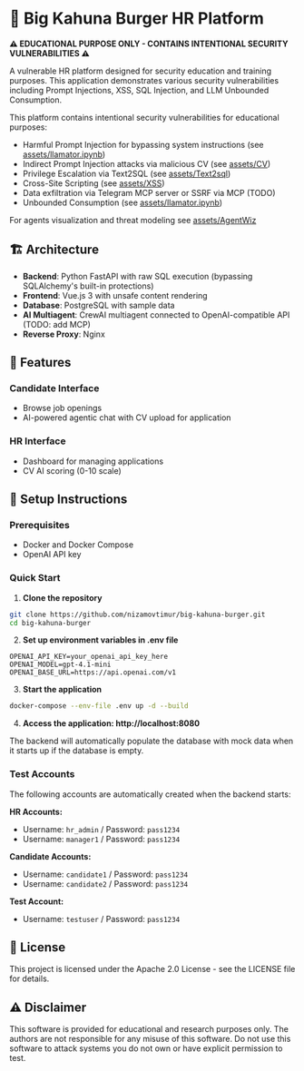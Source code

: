 # 🍔 Big Kahuna Burger HR Platform

**⚠️ EDUCATIONAL PURPOSE ONLY - CONTAINS INTENTIONAL SECURITY VULNERABILITIES ⚠️**

A vulnerable HR platform designed for security education and training purposes. This application demonstrates various security vulnerabilities including Prompt Injections, XSS, SQL Injection, and LLM Unbounded Consumption.

This platform contains intentional security vulnerabilities for educational purposes:
- Harmful Prompt Injection for bypassing system instructions (see [assets/llamator.ipynb](assets/llamator.ipynb))
- Indirect Prompt Injection attacks via malicious CV (see [assets/CV](assets/CV))
- Privilege Escalation via Text2SQL (see [assets/Text2sql](assets/Text2sql))
- Cross-Site Scripting (see [assets/XSS](assets/XSS)) 
- Data exfiltration via Telegram MCP server or SSRF via MCP (TODO)
- Unbounded Consumption (see [assets/llamator.ipynb](assets/llamator.ipynb))

For agents visualization and threat modeling see [assets/AgentWiz](assets/AgentWiz)

## 🏗️ Architecture

- **Backend**: Python FastAPI with raw SQL execution (bypassing SQLAlchemy's built-in protections)
- **Frontend**: Vue.js 3 with unsafe content rendering
- **Database**: PostgreSQL with sample data
- **AI Multiagent**: CrewAI multiagent connected to OpenAI-compatible API (TODO: add MCP)
- **Reverse Proxy**: Nginx

## 🎯 Features

### Candidate Interface
- Browse job openings
- AI-powered agentic chat with CV upload for application

### HR Interface
- Dashboard for managing applications
- CV AI scoring (0-10 scale)

## 🔧 Setup Instructions

### Prerequisites

- Docker and Docker Compose
- OpenAI API key

### Quick Start

1. **Clone the repository**
```bash
git clone https://github.com/nizamovtimur/big-kahuna-burger.git
cd big-kahuna-burger
```

2. **Set up environment variables in .env file**
```plaintext
OPENAI_API_KEY=your_openai_api_key_here
OPENAI_MODEL=gpt-4.1-mini
OPENAI_BASE_URL=https://api.openai.com/v1
```

3. **Start the application**
```bash
docker-compose --env-file .env up -d --build
```

4. **Access the application: http://localhost:8080**

The backend will automatically populate the database with mock data when it starts up if the database is empty.

### Test Accounts

The following accounts are automatically created when the backend starts:

**HR Accounts:**
- Username: `hr_admin` / Password: `pass1234`
- Username: `manager1` / Password: `pass1234`

**Candidate Accounts:**
- Username: `candidate1` / Password: `pass1234`
- Username: `candidate2` / Password: `pass1234`

**Test Account:**
- Username: `testuser` / Password: `pass1234`

## 📄 License

This project is licensed under the Apache 2.0 License - see the LICENSE file for details.

## ⚠️ Disclaimer

This software is provided for educational and research purposes only. The authors are not responsible for any misuse of this software. Do not use this software to attack systems you do not own or have explicit permission to test.
